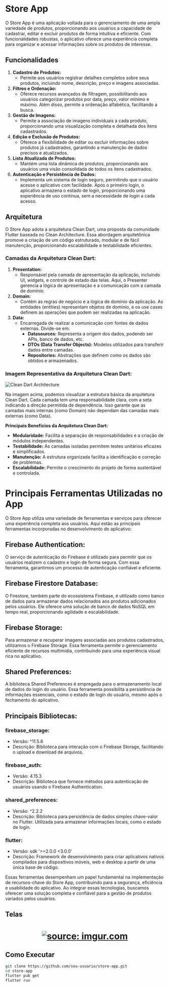<!-- Copie este código e cole no seu README.md -->

# Store App 

  
O Store App é uma aplicação voltada para o gerenciamento de uma ampla variedade de produtos, proporcionando aos usuários a capacidade de cadastrar, editar e excluir produtos de forma intuitiva e eficiente. Com funcionalidades robustas, o aplicativo oferece uma experiência completa para organizar e acessar informações sobre os produtos de interesse.

## Funcionalidades

1.  <strong>Cadastro de Produtos:</strong>
    -   Permite aos usuários registrar detalhes completos sobre seus produtos, incluindo nome, descrição, preço e imagens associadas.
2.  <strong>Filtros e Ordenação:</strong>
    -   Oferece recursos avançados de filtragem, possibilitando aos usuários categorizar produtos por data, preço, valor mínimo e máximo. Além disso, permite a ordenação alfabética, facilitando a busca.
3.  <strong>Gestão de Imagens:</strong>
    -   Permite a associação de imagens individuais a cada produto, proporcionando uma visualização completa e detalhada dos itens cadastrados.
4.  <strong>Edição e Exclusão de Produtos:</strong>
    -   Oferece a flexibilidade de editar ou excluir informações sobre produtos já cadastrados, garantindo a manutenção de dados precisos e atualizados.
5.  <strong>Lista Atualizada de Produtos:</strong>
    -   Mantém uma lista dinâmica de produtos, proporcionando aos usuários uma visão consolidada de todos os itens cadastrados.
6.  <strong>Autenticação e Persistência de Dados:</strong>
    -   Implementa um sistema de login seguro, permitindo que o usuário acesse o aplicativo com facilidade. Após o primeiro login, o aplicativo armazena o estado de login, proporcionando uma experiência de uso contínua, sem a necessidade de login a cada acesso.

## Arquitetura

O Store App adota a arquitetura Clean Dart, uma proposta da comunidade Flutter baseada no Clean Architecture. Essa abordagem arquitetônica promove a criação de um código estruturado, modular e de fácil manutenção, proporcionando escalabilidade e testabilidade eficientes.

### Camadas da Arquitetura Clean Dart:

1.  <strong>Presentation:</strong>
    -   Responsável pela camada de apresentação da aplicação, incluindo UI, widgets, e controle de estado das telas. Aqui, o Presenter gerencia a lógica de apresentação e a comunicação com a camada de domínio.
2.  <strong>Domain:</strong>
    -   Contém as regras de negócio e a lógica de domínio da aplicação. As entidades (entities) representam objetos de domínio, e os use cases definem as operações que podem ser realizadas na aplicação.
3.  <strong>Data:</strong>
    -   Encarregada de realizar a comunicação com fontes de dados externas. Divide-se em:
        -   <strong>Datasources:</strong> Representa a origem dos dados, podendo ser APIs, banco de dados, etc.
        -   <strong>DTOs (Data Transfer Objects):</strong> Modelos utilizados para transferir dados entre camadas.
        -   <strong>Repositories:</strong> Abstrações que definem como os dados são obtidos e armazenados.

### Imagem Representativa da Arquitetura Clean Dart:

![Clean Dart Architecture](https://miro.medium.com/v2/resize:fit:1400/1*07Y2uX-7HYQa1syEzoXukA.png)

Na imagem acima, podemos visualizar a estrutura básica da arquitetura Clean Dart. Cada camada tem uma responsabilidade clara, com a seta indicando a direção permitida de dependência. Isso garante que as camadas mais internas (como Domain) não dependam das camadas mais externas (como Data).

<strong>Principais Benefícios da Arquitetura Clean Dart:</strong>

-   <strong>Modularidade:</strong> Facilita a separação de responsabilidades e a criação de módulos independentes.
-   <strong>Testabilidade:</strong> As camadas isoladas permitem testes unitários eficazes e simplificados.
-   <strong>Manutenção:</strong> A estrutura organizada facilita a identificação e correção de problemas.
-   <strong>Escalabilidade:</strong> Permite o crescimento do projeto de forma sustentável e controlada.

<h1>Principais Ferramentas Utilizadas no App</h1>

<p>O Store App utiliza uma variedade de ferramentas e serviços para oferecer uma experiência completa aos usuários. Aqui estão as principais ferramentas incorporadas no desenvolvimento do aplicativo:</p>

<h2>Firebase Authentication:</h2>

<p>O serviço de autenticação do Firebase é utilizado para permitir que os usuários realizem o cadastro e login de forma segura. Com essa ferramenta, garantimos um processo de autenticação confiável e eficiente.</p>

<h2>Firebase Firestore Database:</h2>

<p>O Firestore, também parte do ecossistema Firebase, é utilizado como banco de dados para armazenar dados relacionados aos produtos adicionados pelos usuários. Ele oferece uma solução de banco de dados NoSQL em tempo real, proporcionando agilidade e escalabilidade.</p>

<h2>Firebase Storage:</h2>

<p>Para armazenar e recuperar imagens associadas aos produtos cadastrados, utilizamos o Firebase Storage. Essa ferramenta permite o gerenciamento eficiente de recursos multimídia, contribuindo para uma experiência visual rica no aplicativo.</p>

<h2>Shared Preferences:</h2>

<p>A biblioteca Shared Preferences é empregada para o armazenamento local de dados do login do usuário. Essa ferramenta possibilita a persistência de informações essenciais, como o estado de login do usuário, mesmo após o fechamento do aplicativo.</p>

<h2>Principais Bibliotecas:</h2>

<h3>firebase_storage:</h3>

<ul>
  <li>Versão: ^11.5.6</li>
  <li>Descrição: Biblioteca para interação com o Firebase Storage, facilitando o upload e download de arquivos.</li>
</ul>

<h3>firebase_auth:</h3>

<ul>
  <li>Versão: 4.15.3</li>
  <li>Descrição: Biblioteca que fornece métodos para autenticação de usuários usando o Firebase Authentication.</li>
</ul>

<h3>shared_preferences:</h3>

<ul>
  <li>Versão: ^2.2.2</li>
  <li>Descrição: Biblioteca para persistência de dados simples chave-valor no Flutter. Utilizada para armazenar informações locais, como o estado de login.</li>
</ul>

<h3>flutter:</h3>

<ul>
  <li>Versão: sdk '>=2.0.0 <3.0.0'</li>
  <li>Descrição: Framework de desenvolvimento para criar aplicativos nativos compilados para dispositivos móveis, web e desktop a partir de uma única base de código.</li>
</ul>

<p>Essas ferramentas desempenham um papel fundamental na implementação de recursos-chave do Store App, contribuindo para a segurança, eficiência e usabilidade do aplicativo. Ao integrar essas tecnologias, buscamos oferecer uma solução completa e confiável para a gestão de produtos variados pelos usuários.</p>

## Telas

<h1 align="center">
    <a href="https://imgur.com/007uH7C"><img src="https://github.com/lineprado98/store/blob/develop/assets/design_screen.png" title="source: imgur.com" /></a>
    <br />
</h1>

## Como Executar

```bash
git clone https://github.com/seu-usuario/store-app.git
cd store-app
flutter pub get
flutter run









